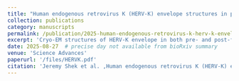 ```yaml
---
title: "Human endogenous retrovirus K (HERV‑K) envelope structures in pre‑ and post‑fusion states"
collection: publications
category: manuscripts
permalink: /publication/2025-human-endogenous-retrovirus-k-herv-k-envelope-structures-in-pre-and-post-fusion-states
excerpt: 'Cryo‑EM structures of HERV‑K envelope in both pre‑ and post‑fusion conformations complexed with novel monoclonal antibodies. [Read the press release](https://www.lji.org/news-events/news/post/a-stunning-first-look-at-the-viruses-inside-us/)'
date: 2025-08-27  # precise day not available from bioRxiv summary
venue: 'Science Advances'
paperurl: '/files/HERVK.pdf'
citation: 'Jeremy Shek et al. ,Human endogenous retrovirus K (HERV-K) envelope structures in pre- and postfusion by cryo-EM.Sci. Adv.11,eady8168(2025).DOI:10.1126/sciadv.ady8168'
---
```

